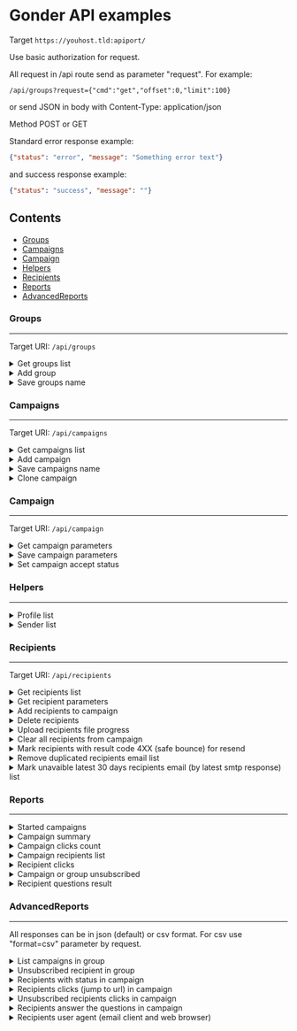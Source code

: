 
Gonder API examples
===

Target ```https://youhost.tld:apiport/```

Use basic authorization for request.

All request in /api route send as parameter "request". For example:

```/api/groups?request={"cmd":"get","offset":0,"limit":100}```

or send JSON in body with Content-Type: application/json

Method POST or GET

Standard error response example:
```json
{"status": "error", "message": "Something error text"}
``` 
and success response example:
```json
{"status": "success", "message": ""}
``` 


## Contents
- [Groups](#Groups)
- [Campaigns](#Campaigns)
- [Campaign](#Campaign)
- [Helpers](#Helpers)
- [Recipients](#Recipients)
- [Reports](#Reports)
- [AdvancedReports](#AdvancedReports)

### Groups
___

Target URI: ```/api/groups```

<details> 

<summary>Get groups list</summary>

```json
{
  "cmd":"get",
  "offset":0,
  "limit":100,
  "sort":
    [
      {"field":"recid","direction":"DESC"}
    ],
    "search":
      [
        {
        "field":"recid",
        "operator":"begins",
        "value":"12"
        }
      ]
}
```
response:
```json 
{
 "total":2,
 "records":
   [
     {"recid":2,"name":"Group 2"},
     {"recid":1,"name":"Group 1"}
   ]
 }
```

</details>


<details> 

<summary>Add group</summary>

```json
{
 "cmd":"add"
}
```

create new group with name "New group" and return added ID in response:

```json
{
  "recid":3
}
```

</details>

	
<details> 

<summary>Save groups name</summary>	
	 
```json
{
  "cmd":"save",
  "offset":0,
  "limit":100,
  "changes":
    [
      {
        "recid":3,
        "name":"New name for group 3"
      },
      {
        "recid":5,
        "name":"New name for group 5"
      }
    ]
}
```

response:

```json
{
  "total":3,
  "records":
    [
      {"recid":3, "name":"New name for group 3"},
      {"recid":5,"name":"New name for group 5"}
    ]
}
```

</details>


### Campaigns
___

Target URI: ```/api/campaigns```

<details> 

<summary>Get campaigns list</summary>

```json
{
  "cmd":"get",
  "id":3,
  "limit":100,
  "offset":0,
    "search":
      [
        {
        "field":"name",
        "operator":"begins",
        "value":"Best"
        }
      ],
  "sort":
    [
      {"field":"name","direction":"ASC"}
    ]
}
```
response:
```json
{
  "total":2,
  "records":
    [
      {"recid":16,"name":"Best A campaign"},
      {"recid":7,"name":"Best B campaign"}
    ]
}
```

</details>


<details> 

<summary>Add campaign</summary>

```json
{
 "cmd":"add"
}
```

create new campaign with name "New campaign" and return added ID in response:

```json
{
  "recid":3
}
```

</details>


<details> 

<summary>Save campaigns name</summary>

```json
{
  "cmd":"save",
  "limit":100,
  "offset":0,
  "changes":
  [
    {"recid":1,"name":"My campaign 1"},
    {"recid":4,"name":"My campaign 4"}
  ]
}
```
response:
```json
{
  "total":2,
  "records":
    [
      {"recid":1,"name":"Campaign 1"},
      {"recid":4,"name":"My campaign 4"}
    ]
}
```

</details>

<details> 

<summary>Clone campaign</summary>

```json
{
  "cmd":"clone",
  "id":23
}
```

clone campaign in new campaign this name "[Clone] Original campaign name" and return added ID in response:

```json
{
  "recid":32,
  "name": "[Clone] Original campaign name"
}
```

</details>


### Campaign
___

Target URI: ```/api/campaign```

<details> 

<summary>Get campaign parameters</summary>

```json
{
  "cmd":"get",
  "id":2
}
```
response: 
```json
{
  "recid":2,
  "name":"My campaign with id 2",
  "profileId":1,
  "subject":"Hello from Gonder",
  "senderId":1,
  "startDate":1479808800,
  "endDate":1480100400,
  "sendUnsubscribe":true,
  "accepted":true,
  "compressHTML": false,
  "templateHTML":"<h1>My cool mail template<h1>",
  "templateText":"My cool mail template"
}
```

</details>


<details> 

<summary>Save campaign parameters</summary>

```json
{
  "cmd":"save",
  "id":2,
  "content":
    {
      "name":"My campaign with id 2",
      "profileId":1,
      "subject":"Hello from Gonder",
      "senderId":1,
      "startDate":1479808800,
      "endDate":1480100400,
      "sendUnsubscribe":true,
      "accepted":true,
      "compressHTML": false,
      "templateHTML":"<h1>My cool mail template<h1>",
      "templateText":"My cool mail template"
    }
}
```
response: 
```json
{
  "recid":2,
  "name":"My campaign with id 2",
  "profileId":1,
  "subject":"Hello from Gonder",
  "senderId":1,
  "startDate":1479808800,
  "endDate":1480100400,
  "sendUnsubscribe":true,
  "accepted":true,
  "compressHTML": false,
  "templateHTML":"<h1>My cool mail template<h1>",
  "templateText":"My cool mail template"
}
```

</details>


<details> 

<summary>Set campaign accept status</summary>

```json
{
  "cmd":"accept",
  "campaign":31,
  "select": true
}
```
response standard json error or success

</details>
 
### Helpers
___

<details> 

<summary>Profile list</summary>

Target URI: ```/api/profilelist```
```json
{
  "cmd":"get"
}
```
response
```json
[
  {"id":1,"text":"Default"},
  {"id":2,"text":"Second IP"},
  {"id":3,"text":"Group from all IP"}
]
```

</details>


<details> 

<summary>Sender list</summary>

Target URI: ```/api/profilelist```
```json
{
  "cmd":"get",
  "id":2
}
```
response
```json
[
  {"id":1,"text":"Gonder (gonder@email.tld)"},
  {"id":4,"text":"Go Sender (gonder@email.tld)"}
]
```

</details>


### Recipients
___

Target URI: ```/api/recipients```

<details> 

<summary>Get recipients list</summary>

```json
{
  "cmd":"get",
  "campaign":1,
  "limit":100,
  "offset":0,
  "sort":
    [
      {"field":"email","direction":"asc"}
    ],
  "search":
    [
      {
        "field":"email",
        "operator":"contains",
        "value":"mail.ru"
      },
      {
        "field":"result",
        "operator":"is",
        "value":"Ok"
      }
    ],
    "searchLogic":"AND"
}
```
response:
```json
{
  "total":2,
  "records":
    [
      {
        "recid":2,
        "name":"Bob",
        "email":"bob@email.com",
        "open": true,
        "result":"Ok"
      },{
         "recid":1,
         "name":"Alice",
         "email":"alice@email.com",
         "open": false,
         "result":""
      }
    ]
}
```

</details>


<details> 

<summary>Get recipient parameters</summary>

```json
{
  "cmd":"get",
  "recipient":2
}
```
response: 
```json
{
 "total":2,
 "records":
   {"Reference":"Bob Sinclair", "Gender":"Man"}
}
```     

</details>


<details> 

<summary>Add recipients to campaign</summary>

```json
{
  "cmd":"add",
  "campaign":2,
  "recipients":
    [
      {
        "name":"Bob",
        "email":"bob@email.tld",
        "params": 
         {
             "Age":"25",
             "Gender":"male"
         }
      },
      {
        "name":"Alice",
        "email":"alice@email.tld",
        "params":
        {
          "Age":"21",
          "Gender":"female"
        }
      }
    ]
}
```
response
```json
{"status": "success", "message": ""}
```
or error
```json
{"status": "error", "message": "Something error text"}
```

</details>


<details> 

<summary>Delete recipients</summary>

```json
{
  "cmd":"delete",
  "ids":
    [1,2,30,40]
}
```
response
```json
{"status": "success", "message": ""}
```
or error
```json
{"status": "error", "message": "Something error text"}
```

</details>

<details>

<summary>Upload recipients file progress</summary>

```json
{
  "cmd":"progress",
  "name":"/tmp/gonder_recipient_load_763792762"
}
```
response progress in percent:
```json
{
  "status": "success",
  "message": 45
}
```
response finish (progress not found)
```json
{
  "status": "error",
  "message": "not found"
}
```

</details>


<details> 

<summary>Clear all recipients from campaign</summary>

```json
{
  "cmd":"clear",
  "campaign":21
}
```
response standard json error or success 

</details>


<details> 

<summary>Mark recipients with result code 4XX (safe bounce) for resend</summary>

```json
{
  "cmd":"resend4xx",
  "campaign":31
}
```
response standard json error or success

</details>


<details> 

<summary>Remove duplicated recipients email list</summary>

```json
{
  "cmd":"deduplicate",
  "campaign":38
}
```
response standard json success with message as count removed recipients or standard error json

</details>


<details> 

<summary>Mark unavaible latest 30 days recipients email (by latest smtp response) list</summary>

```json
{
  "cmd":"unavaible",
  "campaign":22
}
```
response standard json success with message as count marked recipients or standard error json

</details>

### Reports
___

<details> 

<summary>Started campaigns</summary>

request example ```/report/started```

response show id's running campaigns
```json
{"started":["22","43","56"]}
```

</details>

<details> 

<summary>Campaign summary</summary>

request example ```/report/summary?campaign=2318```

response
```json
{
  "Campaign": {
    "Start": 1522945800,
    "name": "My best campaign"
  },
  "OpenMailCount": 4234,
  "OpenWebVersionCount": 41,
  "RecipientJumpCount": 152,
  "SendCount": 26153,
  "SuccessSendCount": 25660,
  "UnsubscribeCount": 3
}
```

</details>


<details> 

<summary>Campaign clicks count</summary>

request example ```/report/clickcount?campaign=2318```

response show count clicks to links
```json
{
  "[Соц.сеть/Facebook]http://www.facebook.com/JaguarRussia/": 68,
  "[Соц.сеть/Instagram]http://instagram.com/jaguarrussia": 32,
  "[Соц.сеть/Twitter]https://twitter.com/JaguarRussia": 26,
  "[Соц.сеть/YouTube]http://www.youtube.com/user/JaguarRussia": 19
}
```

</details>

<details> 

<summary>Campaign recipients list</summary>

request example ```/report/recipients?campaign=2318```

response show count clicks to links
```json
[
  {
    "id":1726190,
    "email":"Alice@mail.tld",
    "name":"Alice",
    "date":1524505276,
    "open":true,
    "status":"Ok"
  },
  {
    "id":1726191,
    "email":"bob@mail.tld",
    "name":"Bob",
    "date":1524505275,
    "open":false,
    "status":"Ok"
  }
]
```

</details>

<details> 

<summary>Recipient clicks</summary>

request example ```/report/clicks?recipient=1726190```

response show count clicks to links
```json
[
  {
    "url":"web_version",
    "date":1524505287
  },
  {
    "url":"open_trace",
    "date":1524505288
  },
  {
    "url": "[Pikabu]https://pikabu.ru/",
    "date":1524505355
  }
]
```

</details>

<details> 

<summary>Campaign or group unsubscribed</summary>

request example show unsubscribe from campaign

```/report/unsubscribed?campaign=3317```

or from group

```/report/unsubscribed?group=7```

```json
[
  {
    "email": "Alice@mail.tld",
    "date": 1545908606,
    "extra": [
          {
            "Unsubscribed": "from header link"
          }
        ]
  },
  {
    "email": "bob@mail.tld",
    "date": 1545908621
  },
  {
    "email": "stive@mail.tld",
    "date": 1545908632,
    "extra": [
          {
            "why": "No time to read"
          }
        ]
  },
  {
    "email": "ivan@mail.tld",
    "date": 1545908634
  }
]
```

</details>

<details> 

<summary>Recipient questions result</summary>

request example ```/report/question?campaign=53```

response show count clicks to links
```json
[
  {
    "recipient_id":1731227,
    "email":"bob@mail.tld",
    "at":1554140897,
    "data":{
      "v2":"emailmarketing",
      "v4":"Push-уведомления"
    }
  },
  {
    "recipient_id":1731227,
    "email":"stive@mail.tld",
    "at":1554141049,
    "data":{
      "v2":"emailmarketing",
      "v3":"powerBI",
      "v4":"Push-уведомления"
    }
  },
  {
    "recipient_id":1731227,
    "email":"ivan@mail.tld",
    "at":1554141065,
    "data":{
      "v2":"emailmarketing",
      "v3":"powerBI",
      "v4":"Push-уведомления"
    }
  }
]
```
</details>



### AdvancedReports
___

All responses can be in json (default) or csv format. For csv use "format=csv" parameter by request.

<details> 

<summary>List campaigns in group</summary>

request example ```/report/group?id=3&type=campaigns```

response:
```json
{
 "status":"ok",
 "message":[
  {
   "id":1,
   "name":"Test campaign",
   "subject":"⚡Gonder test",
   "start":"2019-10-08 11:00:00",
   "end":"2019-11-01 18:00:00"
  },
  {
   "id":2,
   "name":"Test campaign 2",
   "subject":"Test 2",
   "start":"2019-04-22 14:30:00",
   "end":"2019-10-24 15:00:00"
  }
 ]
}
```
</details>

<details> 

<summary>Unsubscribed recipient in group</summary>

request example ```/report/group?id=3&type=unsubscribed```

response:
```json
{
 "status":"ok",
 "message":[
  {
   "campaign_id":1,
   "email":"alice@domain.tld",
   "at":"2019-10-03 12:13:49",
   "data":null
  },
  {
   "campaign_id":2,
   "email":"bob@domain.tld",
   "at":"2019-10-03 13:28:12",
   "data":{"Unsubscribed":"from header link"}
  }
 ]
}
```
</details>

<details> 

<summary>Recipients with status in campaign</summary>

request example ```/report/campaign?id=1&type=recipients```

response:
```json
{
 "status":"ok",
 "message":[
  {
   "id":127,
   "email":"alice@domain.tld",
   "name":"Alice",
   "at":"2019-10-24 14:43:01",
   "status":"Ok",
   "open":false,
   "data":{"Age":"27","Gender":"f"}
  },
  {
   "id":128,
   "email":"bob@domain.tld",
   "name":"Bob",
   "at":"2019-10-24 14:43:02",
   "status":"Ok",
   "open":true,
   "data":{"Age":"29","Gender":"m"}
  }
 ]
}
```
</details>

<details> 

<summary>Recipients clicks (jump to url) in campaign</summary>

request example ```/report/campaign?id=3&type=clicks```

response:
```json
{
 "status":"ok",
 "message":[
  {
   "id":21,
   "email":"alice@domain.tld",
   "at":"2019-06-17 13:54:37",
   "url":"web_version"
  },
  {
   "id":21,
   "email":"bob@domain.tld",
   "at":"2019-06-17 14:24:23",
   "url":"[Gonder git] https://github.com/Supme/gonder/"
  }
 ]
}
```
</details>

<details>

<summary>Unsubscribed recipients clicks in campaign</summary>

request example ```/report/campaign?id=1&type=unsubscribed```

response:
```json
{
 "status":"ok",
 "message":[
  {
   "email":"alice@domain.tld",
   "at":"2019-10-03 12:13:49",
   "data":null
  },
  {
   "email":"bob@domain.tld",
   "at":"2019-10-03 13:28:12",
   "data":{"Unsubscribed":"from header link"}
  }
 ]
}
```
</details>

<details>

<summary>Recipients answer the questions in campaign</summary>

request example ```/report/campaign?id=1&type=question```

response:
```json
{
 "status":"ok",
 "message":[
  {
   "id":5,
   "email":"alice@domain.tld",
   "at":"2019-04-05 10:28:17",
   "data":{"v2":"emailmarketing","v3":"powerBI"}
  },
  {
   "id":9,
   "email":"bob@domain.tld",
   "at":"2019-04-09 09:45:34",
   "data":{"v2":"emailmarketing","v4":"Push-уведомления"}
  }
 ]
}
```
</details>

<details>

<summary>Recipients user agent (email client and web browser)</summary>

request example ```/report/campaign?id=2&type=useragent```

response:
```json
{
"status":"ok",
 "message":[
  {
   "id":44,
   "email":"alice@domain.tld",
   "name":"Alice",
   "client":{
    "ip":"77.88.31.235",
    "is_mobile":false,
    "is_bot":true,
    "platform":"",
    "os":"",
    "engine_name":"",
    "engine_version":"",
    "browser_name":"YandexImageResizer",
    "browser_version":"2.0"
    },
   "browser":null
  },
  {
   "id":45,
   "email":"bob@domain.tld",
   "name":"Bob",
     "client":null,
     "browser":{
      "ip":"1.2.3.4",
      "is_mobile":false,
      "is_bot":false,
      "platform":"Windows",
      "os":"Windows 7",
      "engine_name":"AppleWebKit",
      "engine_version":"537.36",
      "browser_name":"Chrome",
      "browser_version":"76.0.3809.100"
     }
  }
 ]
}
```
</details>
